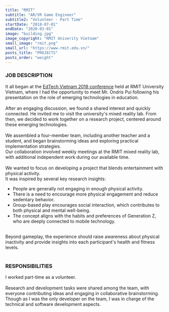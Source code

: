 ```yaml
---
title: "RMIT"
subtitle: "AR/VR Game Engineer"
subtitle2: "Volunteer - Part Time"
startDate: "2018-07-01"
endDate: "2020-03-01"
image: "building.jpg"
image_copyright: "RMIT Univerity Vietnam"
small_image: "rmit.png"
small_url: "https://www.rmit.edu.vn/"
posts_title: "PROJECTS"
posts_order: "weight"
---
```


<h3>JOB DESCRIPTION</h3>
It all began at the <a href="https://www.rmit.edu.vn/vi/tin-tuc/tat-ca-tin-tuc/2018/thang-6/developing-vietnam-s-capacity-in-digital-learning-and-teaching1" target="_blank">EdTech Vietnam 2018 conference</a> held at RMIT University Vietnam, where I had the opportunity to meet Mr. Ondris Pui following his presentation on the role of emerging technologies in education.<br>
<br>
After an engaging discussion, we found a shared interest and quickly connected. He invited me to visit the university's mixed reality lab.
From then, we decided to work together on a research project, centered around these emerging technologies.<br>
<br>
We assembled a four-member team, including another teacher and a student, and began brainstorming ideas and exploring practical implementation strategies.<br>
Our collaboration involved weekly meetings at the RMIT mixed reality lab, with additional independent work during our available time.<br>
<br>
We wanted to focus on developing a project that blends entertainment with physical activity.<br>
It was inspired by several key research insights:
<ul>
<li>People are generally not engaging in enough physical activity.</li>
<li>There is a need to encourage more physical engagement and reduce sedentary behavior.</li>
<li>Group-based play encourages social interaction, which contributes to both physical and mental well-being.</li>
<li>The concept aligns with the habits and preferences of Generation Z, who are deeply connected to mobile technology.</li>
</ul>
<br>
Beyond gameplay, the experience should raise awareness about physical inactivity and provide insights into each participant's health and fitness levels.<br>
<br>

<h3>RESPONSIBILITIES</h3>
I worked part-time as a volunteer.<br>
<br>
Research and development tasks were shared among the team, with everyone contributing ideas and engaging in collaborative brainstorming.<br>
Though as I was the only developer on the team, I was in charge of the technical and software development aspects.<br>
